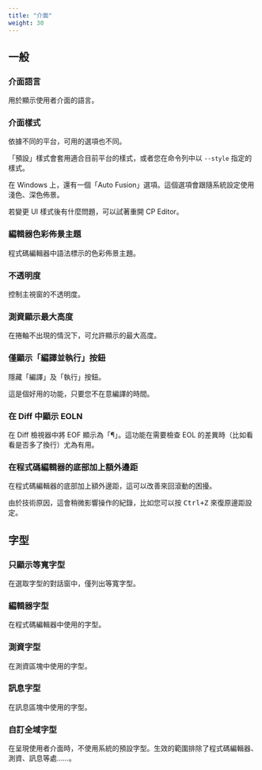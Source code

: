 ```yaml
---
title: "介面"
weight: 30
---
```


## 一般

### 介面語言

用於顯示使用者介面的語言。

### 介面樣式

依據不同的平台，可用的選項也不同。

「預設」樣式會套用適合目前平台的樣式，或者您在命令列中以 `--style` 指定的樣式。

在 Windows 上，還有一個「Auto Fusion」選項。這個選項會跟隨系統設定使用淺色、深色佈景。

若變更 UI 樣式後有什麼問題，可以試著重開 CP Editor。

### 編輯器色彩佈景主題

程式碼編輯器中語法標示的色彩佈景主題。

### 不透明度

控制主視窗的不透明度。

### 測資顯示最大高度

在捲軸不出現的情況下，可允許顯示的最大高度。

### 僅顯示「編譯並執行」按鈕

隱藏「編譯」及「執行」按鈕。

這是個好用的功能，只要您不在意編譯的時間。

### 在 Diff 中顯示 EOLN

在 Diff 檢視器中將 EOF 顯示為「¶」。這功能在需要檢查 EOL 的差異時（比如看看是否多了換行）尤為有用。

### 在程式碼編輯器的底部加上額外邊距

在程式碼編輯器的底部加上額外邊距，這可以改善來回滾動的困擾。

由於技術原因，這會稍微影響操作的紀錄，比如您可以按 <kbd>Ctrl+Z</kbd> 來復原邊距設定。

## 字型

### 只顯示等寬字型

在選取字型的對話窗中，僅列出等寬字型。

### 編輯器字型

在程式碼編輯器中使用的字型。

### 測資字型

在測資區塊中使用的字型。

### 訊息字型

在訊息區塊中使用的字型。

### 自訂全域字型

在呈現使用者介面時，不使用系統的預設字型。生效的範圍排除了程式碼編輯器、測資、訊息等處……。
